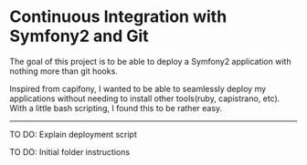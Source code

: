 Continuous Integration with Symfony2 and Git
===============================

The goal of this project is to be able to deploy a Symfony2 application with nothing more than git hooks.  

Inspired from capifony, I wanted to be able to seamlessly deploy my applications without needing to install
other tools(ruby, capistrano, etc).  With a little bash scripting, I found this to be rather easy.

-----
TO DO: Explain deployment script

TO DO: Initial folder instructions
